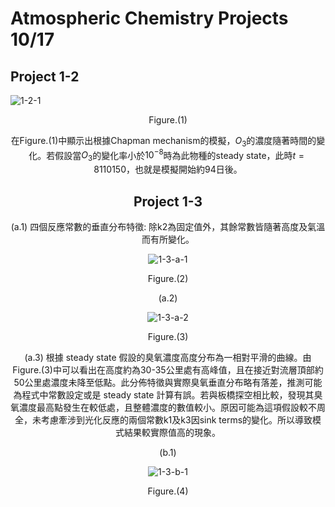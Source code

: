 # Atmospheric Chemistry Projects 10/17

## Project 1-2

![1-2-1](/Users/chenyenlun/Desktop/Github/PC/python/Atmospheric_Chemistry/project1-2/output1.png)

<center>Figure.(1)

在Figure.(1)中顯示出根據Chapman mechanism的模擬，$O_3$的濃度隨著時間的變化。若假設當$O_3$的變化率小於$10^{-8}$時為此物種的steady state，此時$t = 8110150$，也就是模擬開始約94日後。

## Project 1-3

(a.1) 四個反應常數的垂直分布特徵: 除k2為固定值外，其餘常數皆隨著高度及氣溫而有所變化。

![1-3-a-1](/Users/chenyenlun/Desktop/Github/PC/python/Atmospheric_Chemistry/project1-3/1.png)

<center>Figure.(2)

(a.2)

![1-3-a-2](/Users/chenyenlun/Desktop/Github/PC/python/Atmospheric_Chemistry/project1-3/3.png)

<center>Figure.(3)

(a.3) 根據 steady state 假設的臭氧濃度高度分布為一相對平滑的曲線。由Figure.(3)中可以看出在高度約為30-35公里處有高峰值，且在接近對流層頂部約50公里處濃度未降至低點。此分佈特徵與實際臭氧垂直分布略有落差，推測可能為程式中常數設定或是 steady state 計算有誤。若與板橋探空相比較，發現其臭氧濃度最高點發生在較低處，且整體濃度的數值較小。原因可能為這項假設較不周全，未考慮牽涉到光化反應的兩個常數k1及k3因sink terms的變化。所以導致模式結果較實際值高的現象。

(b.1)

![1-3-b-1](/Users/chenyenlun/Desktop/Github/PC/python/Atmospheric_Chemistry/project1-3/2.png)

<center>Figure.(4)
